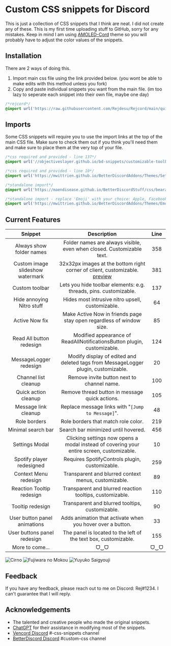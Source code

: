 
# Custom CSS snippets for Discord

This is just a collection of CSS snippets that I think are neat. I did not create any of these. This is my first time uploading stuff to GitHub, sorry for any mistakes. Keep in mind I am using [AMOLED-Cord](https://github.com/LuckFire/amoled-cord) theme so you will probably have to adjust the color values of the snippets.

## Installation

There are 2 ways of doing this. 
1. Import main css file using the link provided below. (you wont be able to make edits with this method unless you fork)
2. Copy and paste individual snippets you want from the main file. (im too lazy to seperate each snippet into their own file, maybe one day)

```css
/*rejcord*/
@import url('https://raw.githubusercontent.com/Rejdesu/Rejcord/main/quickCss.css'); /*place this at the very top of your custom CSS if you plan on using the entire main file*/
```

## Imports

Some CSS snippets will require you to use the import links at the top of the main CSS file. Make sure to check them out if you think you'll need them and make sure to place them at the very top of your file.

```css
/*css required and provided - line 137*/
@import url('//objectiveslayer.github.io/bd-snippets/customizable-toolbar.css');

/*css required and provided - line 10*/
@import url('https://mwittrien.github.io/BetterDiscordAddons/Themes/SettingsModal/SettingsModal.css');

/*standalone import*/
@import url('https://maendisease.github.io/BetterDiscordStuff/css/bearableInbox.css'); 

/*standalone import - replace 'Emoji' with your choice: Apple, Facebook, Google, JoyPixels, Microsoft, OpenMoji, Samsung, WhatsApp*/
@import url('https://mwittrien.github.io/BetterDiscordAddons/Themes/EmojiReplace/base/Emoji.css');

```

## Current Features 

| Snippet | Description | Line |
|:---:|:---:|:---:|
| Always show folder names | Folder names are always visible, even when closed. Customizable text. | 358 |
| Custom image slideshow watermark | 32x32px images at the bottom right corner of client, customizable. [preview](https://i.imgur.com/nogmlFr.gif) | 381 |
| Custom toolbar | Lets you hide toolbar elements: e.g. threads, pins. customizable. | 137 |
| Hide annoying Nitro stuff | Hides most intrusive nitro upsell, customizable. | 64 |
| Active Now fix | Make Active Now in friends page stay open regardless of window size. | 85 |
| Read All button redesign | Modified appearance of ReadAllNotificationsButton plugin, customizable. | 124 |
| MessageLogger redesign | Modify display of edited and deleted tags from MessageLogger plugin, customizable. | 20 |
| Channel list cleanup | Remove invite button next to channel name. | 100 |
| Quick action cleanup | Remove thread button in message quick actions. | 105 |
| Message link cleanup | Replace message links with "`[Jump to Message]`". | 48 |
| Role borders | Role borders that match role color. | 219 |
| Minimal search bar | Search bar minimized until hovered. | 456 |
| Settings Modal | Clicking settings now opens a modal instead of covering your entire screen, customizable. | 10 |
| Spotify player redesigned | Requires SpotifyControls plugin, customizable. | 259 |
| Context Menu redesign | Transparent and blurred context menus, customizable. | 89 |
| Reaction Tooltip redesign | Transparent and blurred reaction tooltips, customizable. | 110 |
| Tooltip redesign | Transparent and blurred tooltips, customizable. | 90 |
| User button panel animations | Adds animation that activate when you hover over a button. | 33 |
| User buttons panel redesign | The panel is located to the left of the text box, customizable. | 155 |
| More to come... | ᗜ‿ᗜ | ᗜ‿ᗜ |

![Cirno](https://files.catbox.moe/8y6imf.png) ![Fujiwara no Mokou](https://files.catbox.moe/dg65ax.png) ![Yuyuko Saigyouji](https://files.catbox.moe/i0h60a.png)

## Feedback

If you have any feedback, please reach out to me on Discord: Rej#1234. I can't guarantee that I will reply.

## Acknowledgements

 - The talented and creative people who made the original snippets.
 - [ChatGPT](https://chat.openai.com/) for their assistance in modifying most of the snippets.
 - [Vencord Discord](https://discord.gg/vencord) #-css-snippets channel
 - [BetterDiscord Discord](https://discord.gg/0Tmfo5ZbORCRqbAd) #custom-css channel
